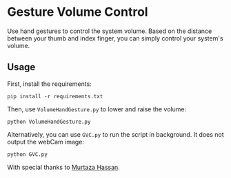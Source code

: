 # Gesture Volume Control
Use hand gestures to control the system volume. Based on the distance between your thumb and index finger, you can simply control your system's volume.

## Usage
First, install the requirements:
```
pip install -r requirements.txt
```
Then, use `VolumeHandGesture.py` to lower and raise the volume:
```
python VolumeHandGesture.py
```
Alternatively, you can use `GVC.py` to run the script in background. It does not output the webCam image:
```
python GVC.py
``` 
With special thanks to [Murtaza Hassan](https://github.com/murtazahassan).
